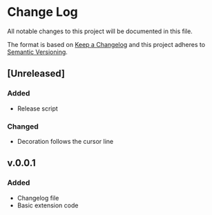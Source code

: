 # Change Log
All notable changes to this project will be documented in this file.

The format is based on [Keep a Changelog](http://keepachangelog.com/)
and this project adheres to [Semantic Versioning](http://semver.org/).

## [Unreleased]
### Added
- Release script
### Changed
- Decoration follows the cursor line

## v.0.0.1

### Added
- Changelog file
- Basic extension code

